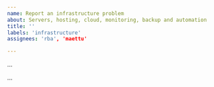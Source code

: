 ```yaml
---
name: Report an infrastructure problem
about: Servers, hosting, cloud, monitoring, backup and automation
title: ''
labels: 'infrastructure'
assignees: 'rba', 'maettu'

---
```


<!--- Write a short description of the problem here. -->
…

<!--- Provide more details here. *Do not* propose a solution. You can propose a solution later in the comments. -->
…
